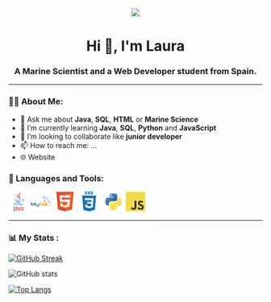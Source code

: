 <div id="header" align="center">
    <img src="https://media3.giphy.com/media/v1.Y2lkPTc5MGI3NjExNDkwMTcwZTJiNWIzYTJlYmQ2MDQ5NWU1Y2M4YjdkMzk4Y2Q4ODk2MyZjdD1n/L1R1tvI9svkIWwpVYr/giphy.gif" width="200" />
    <h1 align="center">Hi 👋, I'm Laura</h1>
    <h3 align="center">A Marine Scientist and a Web Developer student from Spain.</h3>
</div>

---

### 👨‍💻 About Me:

- 💬 Ask me about **Java**, **SQL**, **HTML** or **Marine Science**
- 🌱 I’m currently learning **Java**, **SQL**, **Python** and **JavaScript**
- 👯 I’m looking to collaborate like **junior developer**
- 📫 How to reach me: ...
- 🌐 Website [](soon)

<div align="left">
    <h3>🔨 Languages and Tools:</h3>
    <div>
        <img src="https://github.com/devicons/devicon/blob/master/icons/java/java-original-wordmark.svg" title="Java" **alt="Java" width="40" height="40"/>  
        <img src="https://github.com/devicons/devicon/blob/master/icons/mysql/mysql-original-wordmark.svg" title="MySQL"  alt="MySQL" width="40" height="40"/>&nbsp;
        <img src="https://github.com/devicons/devicon/blob/master/icons/html5/html5-original.svg" title="HTML5" alt="HTML" width="40" height="40"/>&nbsp;
        <img src="https://github.com/devicons/devicon/blob/master/icons/css3/css3-plain-wordmark.svg"  title="CSS3" alt="CSS" width="40" height="40"/>&nbsp;
        <img src="https://github.com/devicons/devicon/blob/master/icons/python/python-original.svg" title="Python" **alt="Python" width="40" height="40"/>
        <img src="https://github.com/devicons/devicon/blob/master/icons/javascript/javascript-original.svg" title="JavaScript" alt="JavaScript" width="40" height="40"/>&nbsp;
    </div>
</div>

---

### 📊 My Stats :

[![GitHub Streak](http://github-readme-streak-stats.herokuapp.com?user=lgomezruiz&theme=onedark)](https://git.io/streak-stats)

![GitHub stats](https://github-readme-stats.vercel.app/api?username=lgomezruiz&show_icons=true&theme=radical)

[![Top Langs](https://github-readme-stats.vercel.app/api/top-langs/?username=lgomezruiz&theme=tokyonight)](https://github.com/anuraghazra/github-readme-stats)
